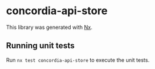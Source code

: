 # concordia-api-store

This library was generated with [Nx](https://nx.dev).

## Running unit tests

Run `nx test concordia-api-store` to execute the unit tests.
